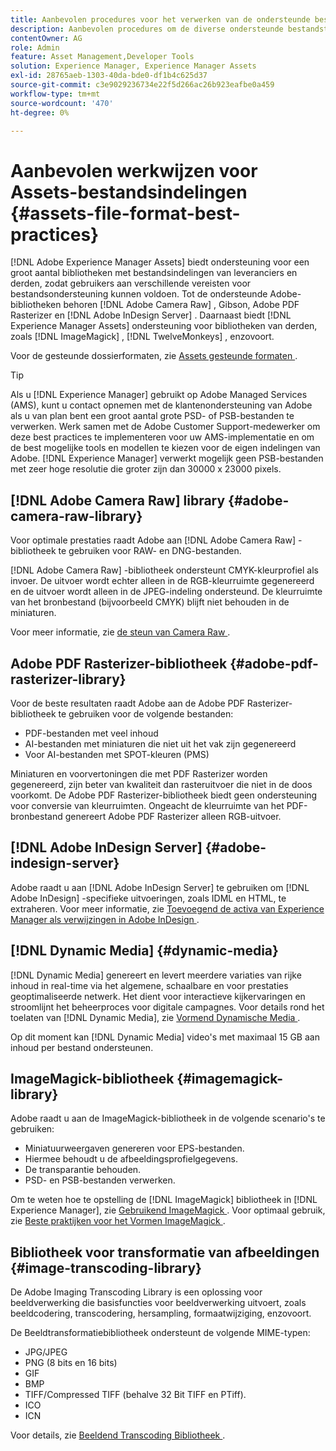 ```yaml
---
title: Aanbevolen procedures voor het verwerken van de ondersteunde bestandsindelingen
description: Aanbevolen procedures om de diverse ondersteunde bestandstypen te verwerken met  [!DNL Experience Manager Assets] .
contentOwner: AG
role: Admin
feature: Asset Management,Developer Tools
solution: Experience Manager, Experience Manager Assets
exl-id: 28765aeb-1303-40da-bde0-df1b4c625d37
source-git-commit: c3e9029236734e22f5d266ac26b923eafbe0a459
workflow-type: tm+mt
source-wordcount: '470'
ht-degree: 0%

---
```


# Aanbevolen werkwijzen voor Assets-bestandsindelingen {#assets-file-format-best-practices}

[!DNL Adobe Experience Manager Assets] biedt ondersteuning voor een groot aantal bibliotheken met bestandsindelingen van leveranciers en derden, zodat gebruikers aan verschillende vereisten voor bestandsondersteuning kunnen voldoen. Tot de ondersteunde Adobe-bibliotheken behoren [!DNL Adobe Camera Raw] , Gibson, Adobe PDF Rasterizer en [!DNL Adobe InDesign Server] . Daarnaast biedt [!DNL Experience Manager Assets] ondersteuning voor bibliotheken van derden, zoals [!DNL ImageMagick] , [!DNL TwelveMonkeys] , enzovoort.

Voor de gesteunde dossierformaten, zie [ Assets gesteunde formaten ](/help/assets/assets-formats.md).

>[!TIP]
>
>Als u [!DNL Experience Manager] gebruikt op Adobe Managed Services (AMS), kunt u contact opnemen met de klantenondersteuning van Adobe als u van plan bent een groot aantal grote PSD- of PSB-bestanden te verwerken. Werk samen met de Adobe Customer Support-medewerker om deze best practices te implementeren voor uw AMS-implementatie en om de best mogelijke tools en modellen te kiezen voor de eigen indelingen van Adobe. [!DNL Experience Manager] verwerkt mogelijk geen PSB-bestanden met zeer hoge resolutie die groter zijn dan 30000 x 23000 pixels.

## [!DNL Adobe Camera Raw] library {#adobe-camera-raw-library}

Voor optimale prestaties raadt Adobe aan [!DNL Adobe Camera Raw] -bibliotheek te gebruiken voor RAW- en DNG-bestanden.

[!DNL Adobe Camera Raw] -bibliotheek ondersteunt CMYK-kleurprofiel als invoer. De uitvoer wordt echter alleen in de RGB-kleurruimte gegenereerd en de uitvoer wordt alleen in de JPEG-indeling ondersteund. De kleurruimte van het bronbestand (bijvoorbeeld CMYK) blijft niet behouden in de miniaturen.

Voor meer informatie, zie [ de steun van Camera Raw ](/help/assets/camera-raw.md).

## Adobe PDF Rasterizer-bibliotheek {#adobe-pdf-rasterizer-library}

Voor de beste resultaten raadt Adobe aan de Adobe PDF Rasterizer-bibliotheek te gebruiken voor de volgende bestanden:

* PDF-bestanden met veel inhoud
* AI-bestanden met miniaturen die niet uit het vak zijn gegenereerd
* Voor AI-bestanden met SPOT-kleuren (PMS)

Miniaturen en voorvertoningen die met PDF Rasterizer worden gegenereerd, zijn beter van kwaliteit dan rasteruitvoer die niet in de doos voorkomt. De Adobe PDF Rasterizer-bibliotheek biedt geen ondersteuning voor conversie van kleurruimten. Ongeacht de kleurruimte van het PDF-bronbestand genereert Adobe PDF Rasterizer alleen RGB-uitvoer.

## [!DNL Adobe InDesign Server] {#adobe-indesign-server}

Adobe raadt u aan [!DNL Adobe InDesign Server] te gebruiken om [!DNL Adobe InDesign] -specifieke uitvoeringen, zoals IDML en HTML, te extraheren. Voor meer informatie, zie [ Toevoegend de activa van Experience Manager als verwijzingen in Adobe InDesign ](/help/assets/managing-linked-subassets.md#refai).

## [!DNL Dynamic Media] {#dynamic-media}

[!DNL Dynamic Media] genereert en levert meerdere variaties van rijke inhoud in real-time via het algemene, schaalbare en voor prestaties geoptimaliseerde netwerk. Het dient voor interactieve kijkervaringen en stroomlijnt het beheerproces voor digitale campagnes. Voor details rond het toelaten van [!DNL Dynamic Media], zie [ Vormend Dynamische Media ](/help/assets/config-dynamic.md).

Op dit moment kan [!DNL Dynamic Media] video&#39;s met maximaal 15 GB aan inhoud per bestand ondersteunen.

## ImageMagick-bibliotheek {#imagemagick-library}

Adobe raadt u aan de ImageMagick-bibliotheek in de volgende scenario&#39;s te gebruiken:

* Miniatuurweergaven genereren voor EPS-bestanden.
* Hiermee behoudt u de afbeeldingsprofielgegevens.
* De transparantie behouden.
* PSD- en PSB-bestanden verwerken.

Om te weten hoe te opstelling de [!DNL ImageMagick] bibliotheek in [!DNL Experience Manager], zie [ Gebruikend ImageMagick ](/help/assets/media-handlers.md#an-example-using-imagemagick). Voor optimaal gebruik, zie [ Beste praktijken voor het Vormen ImageMagick ](/help/assets/best-practices-for-imagemagick.md).

## Bibliotheek voor transformatie van afbeeldingen {#image-transcoding-library}

De Adobe Imaging Transcoding Library is een oplossing voor beeldverwerking die basisfuncties voor beeldverwerking uitvoert, zoals beeldcodering, transcodering, hersampling, formaatwijziging, enzovoort.

De Beeldtransformatiebibliotheek ondersteunt de volgende MIME-typen:

* JPG/JPEG
* PNG (8 bits en 16 bits)
* GIF
* BMP
* TIFF/Compressed TIFF (behalve 32 Bit TIFF en PTiff).
* ICO
* ICN

Voor details, zie [ Beeldend Transcoding Bibliotheek ](/help/assets/imaging-transcoding-library.md).
